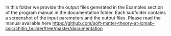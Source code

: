 In this folder we provide the output files generated in the Examples section of the program manual in the documentation folder. 
Each subfolder contains a screenshot of the input parameters and the output files.
Please read the manual available here https://github.com/soft-matter-theory-at-icmab-csic/chitin_builder/tree/master/documentation 
